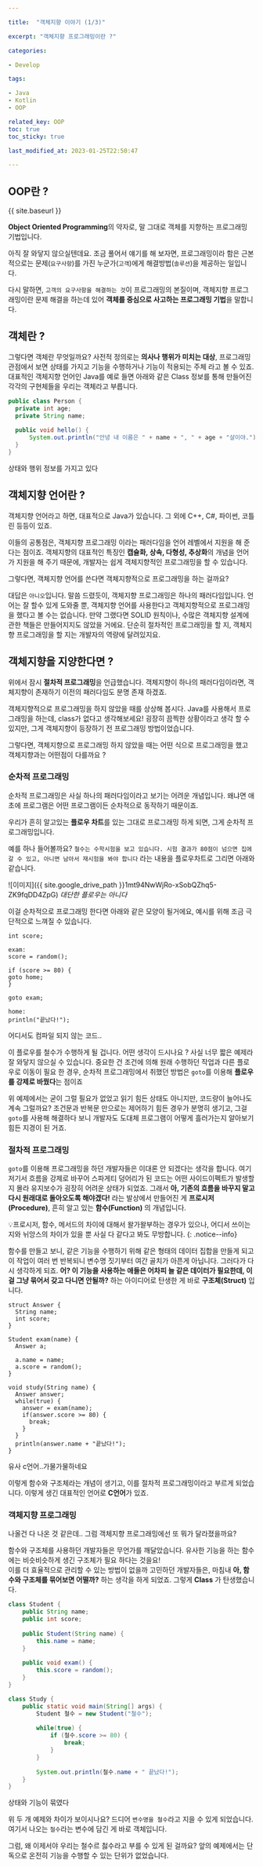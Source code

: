 ```yaml
---

title:  "객체지향 이야기 (1/3)"

excerpt: "객체지향 프로그래밍이란 ?"

categories:

- Develop

tags:

- Java
- Kotlin
- OOP

related_key: OOP
toc: true
toc_sticky: true

last_modified_at: 2023-01-25T22:50:47

---
```


## OOP란 ?

{{ site.baseurl }}

**Object Oriented Programming**의 약자로, 말 그대로 객체를 지향하는 프로그래밍 기법입니다.

아직 잘 와닿지 않으실텐데요. 조금 풀어서 얘기를 해 보자면, 프로그래밍이라 함은 근본적으로는 문제(`요구사항`)를 가진 누군가(`고객`)에게 해결방법(`솔루션`)을 제공하는 일입니다.

다시 말하면, `고객의 요구사항을 해결하는 것`이 프로그래밍의 본질이며, 객체지향 프로그래밍이란 문제 해결을 하는데 있어 **객체를 중심으로 사고하는 프로그래밍 기법**을 말합니다.  

## 객체란 ?

그렇다면 객체란 무엇일까요? 사전적 정의로는 **의사나 행위가 미치는 대상**, 프로그래밍 관점에서 보면 상태를 가지고 기능을 수행하거나 기능이 적용되는 주체 라고 볼 수 있죠.
 대표적인 객체지향 언어인 Java를 예로 들면 아래와 같은 Class 정보를 통해 만들어진 각각의 구현체들을 우리는 객체라고 부릅니다.

```java
public class Person {
  private int age;
  private String name;
  
  public void hello() {
      System.out.println("안녕 내 이름은 " + name + ", " + age + "살이야.");
  }
}
```
<div class="code-caption"> 상태와 행위 정보를 가지고 있다 </div>

## 객체지향 언어란 ?

객체지향 언어라고 하면, 대표적으로 Java가 있습니다. 그 외에 C++, C#, 파이썬, 코틀린 등등이 있죠.

이들의 공통점은, 객체지향 프로그래밍 이라는 패러다임을 언어 레벨에서 지원을 해 준다는 점이죠. 객체지향의 대표적인 특징인 **캡슐화, 상속, 다형성, 추상화**의 
개념을 언어가 지원을 해 주기 때문에, 개발자는 쉽게 객체지향적인 프로그래밍을 할 수 있습니다.

그렇다면, 객체지향 언어를 쓴다면 객체지향적으로 프로그래밍을 하는 걸까요?

대답은 `아니오`입니다. 말씀 드렸듯이, 객체지향 프로그래밍은 하나의 패러다임입니다. 언어는 잘 할수 있게 도와줄 뿐, 객체지향 언어를 사용한다고 객체지향적으로
프로그래밍을 했다고 볼 수는 없습니다. 만약 그랬다면 SOLID 원칙이나, 수많은 객체지향 설계에 관한 책들은 만들어지지도 않았을 거에요.
단순히 절차적인 프로그래밍을 할 지, 객체지향 프로그래밍을 할 지는 개발자의 역량에 달려있지요.

## 객체지향을 지양한다면 ?

위에서 잠시 **절차적 프로그래밍**을 언급했습니다. 객체지향이 하나의 패러다임이라면, 객체지향이 존재하기 이전의 패러다임도 분명 존재 하겠죠.

객체지향적으로 프로그래밍을 하지 않았을 때를 상상해 봅시다. Java를 사용해서 프로그래밍을 하는데, class가 없다고 생각해보세요! 굉장히 끔찍한 
상황이라고 생각 할 수 있지만, 그게 객체지향이 등장하기 전 프로그래밍 방법이었습니다.

그렇다면, 객체지향으로 프로그래밍 하지 않았을 때는 어떤 식으로 프로그래밍을 했고 객체지향과는 어떤점이 다를까요 ?

### 순차적 프로그래밍

순차적 프로그래밍은 사실 하나의 패러다임이라고 보기는 어려운 개념입니다. 왜냐면 애초에 프로그램은 어떤 프로그램이든 순차적으로 동작하기 때문이죠.

우리가 흔히 알고있는 **플로우 차트**를 있는 그대로 프로그래밍 하게 되면, 그게 순차적 프로그래밍입니다.

예를 하나 들어볼까요? `철수는 수학시험을 보고 있습니다. 시험 결과가 80점이 넘으면 집에 갈 수 있고, 아니면 남아서 재시험을 봐야 합니다` 라는 내용을 
플로우차트로 그리면 아래와 같습니다.

![이미지]({{ site.google_drive_path }}1mt94NwWjRo-xSobQZhq5-ZK9fqDD4ZpG)
*대단한 플로우는 아니다*

이걸 순차적으로 프로그래밍 한다면 아래와 같은 모양이 될거에요, 예시를 위해 조금 극단적으로 느껴질 수 있습니다.

```
int score;

exam:
score = random();

if (score >= 80) {
goto home;
}

goto exam;

home:
println("끝났다!");
```
<div class="code-caption">어디서도 컴파일 되지 않는 코드..</div>

이 플로우를 철수가 수행하게 될 겁니다. 어떤 생각이 드시나요 ? 사실 너무 짧은 예제라 잘 와닿지 않으실 수 있습니다. 
중요한 건 조건에 의해 원래 수행하던 작업과 다른 플로우로 이동이 필요 한 경우, 순차적 프로그래밍에서 취했던 방법은 `goto`를 이용해 **플로우를 강제로 바꿨다**는 점이죠

위 예제에서는 굳이 그럴 필요가 없었고 읽기 힘든 상태도 아니지만, 코드량이 늘어나도 계속 그럴까요? 
조건문과 반복문 만으로는 제어하기 힘든 경우가 분명히 생기고, 그걸 `goto`를 사용해 해결하다 보니 개발자도 도대체 프로그램이 어떻게 흘러가는지 
알아보기 힘든 지경이 된 거죠.

### 절차적 프로그래밍

`goto`를 이용해 프로그래밍을 하던 개발자들은 이대론 안 되겠다는 생각을 합니다. 여기저기서 흐름을 강제로 바꾸어 스파게티 덩어리가 된 코드는
어떤 사이드이펙트가 발생할 지 몰라 유지보수가 굉장히 어려운 상태가 되었죠. 그래서 **아, 기존의 흐름을 바꾸지 말고 다시 원래대로 돌아오도록 해야겠다!**
라는 발상에서 만들어진 게 **프로시저(Procedure)**, 흔히 알고 있는 **함수(Function)** 의 개념입니다.

💡프로시저, 함수, 메서드의 차이에 대해서 왈가왈부하는 경우가 있으나, 어디서 쓰이는지와 뉘앙스의 차이가 있을 뿐 사실 다 같다고 봐도 무방합니다.
{: .notice--info}

함수를 만들고 보니, 같은 기능을 수행하기 위해 같은 형태의 데이터 집합을 만들게 되고 이 작업이 여러 번 반복되니 변수명 짓기부터 여간 골치가 아픈게 아닙니다.
그러다가 다시 생각하게 되죠. **어? 이 기능을 사용하는 애들은 어차피 늘 같은 데이터가 필요한데, 이걸 그냥 묶어서 갖고 다니면 안될까?** 하는 아이디어로
탄생한 게 바로 **구조체(Struct)** 입니다.

```
struct Answer {
  String name;
  int score;
}

Student exam(name) {
  Answer a;
  
  a.name = name;
  a.score = random();
}

void study(String name) {
  Answer answer;
  while(true) {
    answer = exam(name);
    if(answer.score >= 80) {
      break;
    }
  }
  println(answer.name + "끝났다!");
}
```
<div class="code-caption">유사 c언어..가물가물하네요</div>

이렇게 함수와 구조체라는 개념이 생기고, 이를 절차적 프로그래밍이라고 부르게 되었습니다. 이렇게 생긴 대표적인 언어로 **C언어**가 있죠.

### 객체지향 프로그래밍

나올건 다 나온 것 같은데.. 그럼 객체지향 프로그래밍에선 또 뭐가 달라졌을까요?

함수와 구조체를 사용하던 개발자들은 무언가를 깨달았습니다. 유사한 기능을 하는 함수에는 비슷비슷하게 생긴 구조체가 필요 하다는 것을요!  
이를 더 효율적으로 관리할 수 있는 방법이 없을까 고민하던 개발자들은, 마침내 **아, 함수와 구조체를 묶어보면 어떨까?** 하는 생각을 하게 되었죠.
그렇게 **Class** 가 탄생했습니다.

```java
class Student {
    public String name;
    public int score;
    
    public Student(String name) {
        this.name = name;
    }
    
    public void exam() {
        this.score = random();
    }
}

class Study {
    public static void main(String[] args) {
        Student 철수 = new Student("철수");
        
        while(true) {
            if (철수.score >= 80) {
                break;
            }
        }
        
        System.out.println(철수.name + " 끝났다!");
    }
}
```
<div class="code-caption">상태와 기능이 묶였다</div>

위 두 개 예제와 차이가 보이시나요? 드디어 `변수명을 철수`라고 지을 수 있게 되었습니다. 여기서 나오는 `철수`라는 변수에 담긴 게 바로 객체입니다.

그럼, 왜 이제서야 우리는 철수르 첧수라고 부를 수 있게 된 걸까요? 앞의 예제에서는 단독으로 온전히 기능을 수행할 수 있는 단위가 없었습니다.

